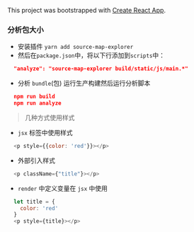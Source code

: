 This project was bootstrapped with [Create React App](https://github.com/facebook/create-react-app).

### 分析包大小

- 安装插件 `yarn add source-map-explorer`
- 然后在`package.json`中，将以下行添加到`scripts`中：

```json
  "analyze": "source-map-explorer build/static/js/main.*"
```

- 分析 `bundle`(包) 运行生产构建然后运行分析脚本

```json
  npm run build
  npm run analyze
```

> 几种方式使用样式

- `jsx` 标签中使用样式

```js
  <p style={{color: 'red'}}></p>
```

- 外部引入样式

```js
  <p className={"title"}></p>
```

- `render` 中定义变量在 `jsx` 中使用

```js
  let title = {
    color: 'red'
  }
  <p style={title}></p>
```